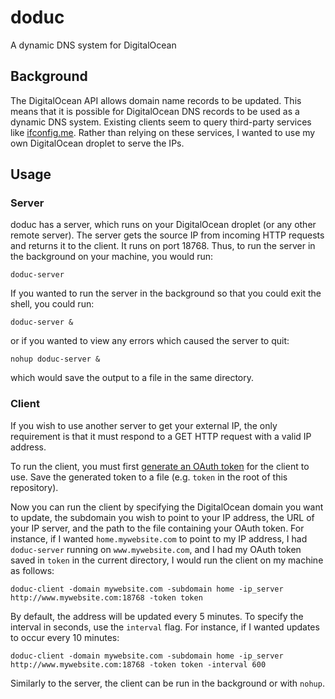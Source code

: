 doduc
=====

A dynamic DNS system for DigitalOcean

Background
----------

The DigitalOcean API allows domain name records to be updated. This means that
it is possible for DigitalOcean DNS records to be used as a dynamic DNS system.
Existing clients seem to query third-party services like
[ifconfig.me](http://ifconfig.me/ip). Rather than relying on these services, I
wanted to use my own DigitalOcean droplet to serve the IPs.

Usage
-----

### Server

doduc has a server, which runs on your DigitalOcean droplet (or any other remote
server). The server gets the source IP from incoming HTTP requests and
returns it to the client. It runs on port 18768. Thus, to run the server in the
background on your machine, you would run:

`doduc-server`

If you wanted to run the server in the background so that you could exit the
shell, you could run:

`doduc-server &`

or if you wanted to view any errors which caused the server to quit:

`nohup doduc-server &`

which would save the output to a file in the same directory.

### Client

If you wish to use another server to get your external IP, the only requirement
is that it must respond to a GET HTTP request with a valid IP address.

To run the client, you must first
[generate an OAuth token](https://cloud.digitalocean.com/settings/tokens/new)
for the client to use. Save the generated token to a file (e.g. `token` in the
root of this repository).

Now you can run the client by specifying the DigitalOcean domain you want to
update, the subdomain you wish to point to your IP address, the URL of your IP
server, and the path to the file containing your OAuth token. For instance, if I
wanted `home.mywebsite.com` to point to my IP address, I had `doduc-server`
running on `www.mywebsite.com`, and I had my OAuth token saved in `token` in the
current directory, I would run the client on my machine as follows:

`doduc-client -domain mywebsite.com -subdomain home -ip_server http://www.mywebsite.com:18768 -token token`

By default, the address will be updated every 5 minutes. To specify the interval
in seconds, use the `interval` flag. For instance, if I wanted updates to occur
every 10 minutes:


`doduc-client -domain mywebsite.com -subdomain home -ip_server http://www.mywebsite.com:18768 -token token -interval 600`

Similarly to the server, the client can be run in the background or with
`nohup`.
